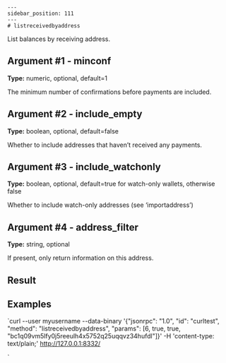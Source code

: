 
    ---
    sidebar_position: 111
    ---
    # listreceivedbyaddress

List balances by receiving address.

## Argument #1 - minconf

**Type:** numeric, optional, default=1

The minimum number of confirmations before payments are included.

## Argument #2 - include\_empty

**Type:** boolean, optional, default=false

Whether to include addresses that haven’t received any payments.

## Argument #3 - include\_watchonly

**Type:** boolean, optional, default=true for watch-only wallets, otherwise false

Whether to include watch-only addresses (see ‘importaddress’)

## Argument #4 - address\_filter

**Type:** string, optional

If present, only return information on this address.

## Result

## Examples

`curl --user myusername --data-binary '{"jsonrpc": "1.0", "id": "curltest", "method": "listreceivedbyaddress", "params": [6, true, true, "bc1q09vm5lfy0j5reeulh4x5752q25uqqvz34hufdl"]}' -H 'content-type: text/plain;' http://127.0.0.1:8332/

`